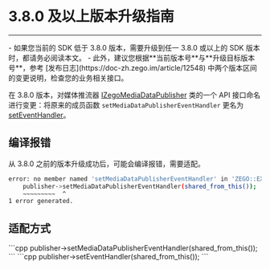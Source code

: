 # 3.8.0 及以上版本升级指南

---

<Warning title="注意">
- 如果您当前的 SDK 低于 3.8.0 版本，需要升级到任一 3.8.0 或以上的 SDK 版本时，都请务必阅读本文。
- 此外，建议您根据**当前版本号**与**升级目标版本号**，参考 [发布日志](https://doc-zh.zego.im/article/12548) 中两个版本区间的变更说明，检查您的业务相关接口。

</Warning>



在 3.8.0 版本，对媒体推流器 [IZegoMediaDataPublisher](https://doc-zh.zego.im/article/api?doc=Express_Video_SDK_API~cpp_linux~class~IZegoMediaDataPublisher) 类的一个 API 接口命名进行变更：将原来的成员函数 `setMediaDataPublisherEventHandler` 更名为 [setEventHandler](https://doc-zh.zego.im/article/api?doc=Express_Video_SDK_API~cpp_linux~class~IZegoExpressEngine#set-event-handler)。

## 编译报错

从 3.8.0 之前的版本升级成功后，可能会编译报错，需要适配。

```sh
error: no member named 'setMediaDataPublisherEventHandler' in 'ZEGO::EXPRESS::IZegoMediaDataPublisher'
    publisher->setMediaDataPublisherEventHandler(shared_from_this());
    ~~~~~~~~~  ^
1 error generated.
```

## 适配方式

<Tabs>
<Tab title="3.8.0 版本前">
```cpp
publisher->setMediaDataPublisherEventHandler(shared_from_this());
```
</Tab>
<Tab title="3.8.0 版本及以上">
```cpp
publisher->setEventHandler(shared_from_this());
```

</Tab>
</Tabs>

<Content />